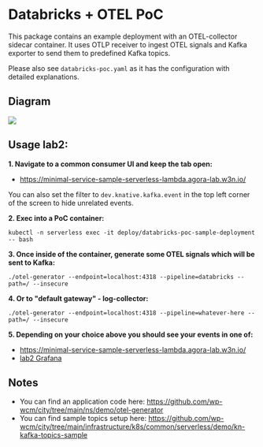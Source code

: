 # Databricks + OTEL PoC

This package contains an example deployment with an OTEL-collector sidecar container. It uses OTLP receiver to ingest OTEL signals and Kafka exporter to send them to predefined Kafka topics.

Please also see `databricks-poc.yaml` as it has the configuration with detailed explanations.

## Diagram
![](./databricks-otel-sidecar.png)

## Usage lab2:

**1. Navigate to a common consumer UI and keep the tab open:**
- https://minimal-service-sample-serverless-lambda.agora-lab.w3n.io/

You can also set the filter to `dev.knative.kafka.event` in the top left corner of the screen to hide unrelated events. 

**2. Exec into a PoC container:**

```shell
kubectl -n serverless exec -it deploy/databricks-poc-sample-deployment -- bash
```

**3. Once inside of the container, generate some OTEL signals which will be sent to Kafka:**

```shell
./otel-generator --endpoint=localhost:4318 --pipeline=databricks --path=/ --insecure
```

**4. Or to "default gateway" - log-collector:**

```shell
./otel-generator --endpoint=localhost:4318 --pipeline=whatever-here --path=/ --insecure
```

**5. Depending on your choice above you should see your events in one of:**
- https://minimal-service-sample-serverless-lambda.agora-lab.w3n.io/
- [lab2 Grafana](https://athena.agora-lab.w3n.io/grafana/explore?orgId=1&left=%7B%22datasource%22:%2236319fda-1323-48f2-9756-651de59b55e2%22,%22queries%22:%5B%7B%22refId%22:%22A%22,%22queryType%22:%22getTraceSummaries%22,%22query%22:%22%22,%22group%22:%7B%22GroupARN%22:%22default%22,%22GroupName%22:%22Default%22%7D,%22region%22:%22default%22,%22editorMode%22:%22builder%22,%22expr%22:%22%7Bagora_provider%3D%5C%22log-collector%5C%22%7D%20%7C%3D%20%60%60%22%7D%5D,%22range%22:%7B%22from%22:%22now-5m%22,%22to%22:%22now%22%7D%7D)

## Notes
- You can find an application code here: https://github.com/wp-wcm/city/tree/main/ns/demo/otel-generator
- You can find sample topics setup here: https://github.com/wp-wcm/city/tree/main/infrastructure/k8s/common/serverless/demo/kn-kafka-topics-sample
